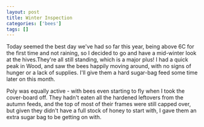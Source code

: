 ```yaml
---
layout: post
title: Winter Inspection
categories: ['bees']
tags: []
---
```


Today seemed the best day we've had so far this year, being above 6C for the first time and not raining, so I decided to go and have a mid-winter look at the hives.They're all still standing, which is a major plus! I had a quick peak in Wood, and saw the bees happily moving around, with no signs of hunger or a lack of supplies. I'll give them a hard sugar-bag feed some time later on this month.  
  
Poly was equally active - with bees even starting to fly when I took the cover-board off. They hadn't eaten all the hardened leftovers from the autumn feeds, and the top of most of their frames were still capped over, but given they didn't have a full stock of honey to start with, I gave them an extra sugar bag to be getting on with. 
